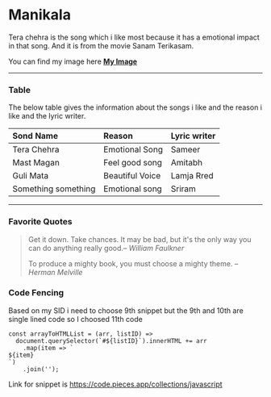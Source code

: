 # Manikala

Tera chehra is the song which i like most because it has a emotional impact in that song. And it is from the movie Sanam Terikasam.

You can find my image here [**My Image**](Myimage.jpeg)

---

### Table

The below table gives the information about the songs i like and the reason i like and the lyric writer.

|Sond Name|Reason|Lyric writer|
|:---|:---|:---|
|Tera Chehra|Emotional Song|Sameer|
|Mast Magan|Feel good song|Amitabh|
|Guli Mata|Beautiful Voice|Lamja Rred|
|Something something|Emotional song|Sriram|

---

### Favorite Quotes

> Get it down. Take chances. It may be bad, but it's the only way you can do anything really good.– *William Faulkner*
>
> To produce a mighty book, you must choose a mighty theme. – *Herman Melville*

### Code Fencing

Based on my SID i need to choose 9th snippet but the 9th and 10th are single lined code so I choosed 11th code

```
const arrayToHTMLList = (arr, listID) =>
  document.querySelector(`#${listID}`).innerHTML += arr
    .map(item => `
${item}
`)
    .join('');
```
Link for snippet is <https://code.pieces.app/collections/javascript>
